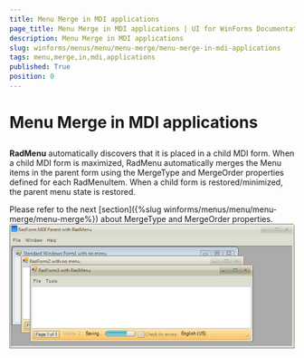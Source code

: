 ```yaml
---
title: Menu Merge in MDI applications
page_title: Menu Merge in MDI applications | UI for WinForms Documentation
description: Menu Merge in MDI applications
slug: winforms/menus/menu/menu-merge/menu-merge-in-mdi-applications
tags: menu,merge,in,mdi,applications
published: True
position: 0
---
```


# Menu Merge in MDI applications



## 

__RadMenu__ automatically discovers that it is placed in a child MDI form. When a child MDI form is maximized, RadMenu automatically merges the Menu items in the parent form using the MergeType and MergeOrder properties defined for each RadMenuItem. When a child form is restored/minimized, the parent menu state is restored.

Please refer to the next [section]({%slug winforms/menus/menu/menu-merge/menu-merge%}) about MergeType and MergeOrder properties.<br>![menus-menu-menu-merge-menu-merge-in-mdi-applications 001](images/menus-menu-menu-merge-menu-merge-in-mdi-applications001.png)
